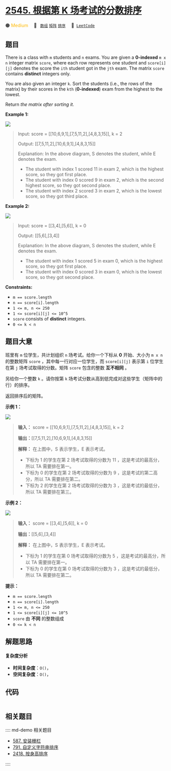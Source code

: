 # [2545. 根据第 K 场考试的分数排序](https://leetcode.com/problems/sort-the-students-by-their-kth-score)

🟠 <font color=#ffb800>Medium</font>&emsp; 🔖&ensp; [`数组`](/leetcode/outline/tag/array.md) [`矩阵`](/leetcode/outline/tag/matrix.md) [`排序`](/leetcode/outline/tag/sorting.md)&emsp; 🔗&ensp;[`LeetCode`](https://leetcode.com/problems/sort-the-students-by-their-kth-score)


## 题目

There is a class with `m` students and `n` exams. You are given a
**0-indexed** `m x n` integer matrix `score`, where each row represents one
student and `score[i][j]` denotes the score the `ith` student got in the `jth`
exam. The matrix `score` contains **distinct** integers only.

You are also given an integer `k`. Sort the students (i.e., the rows of the
matrix) by their scores in the `kth` (**0-indexed**) exam from the highest to
the lowest.

Return _the matrix after sorting it._



**Example 1:**

![](https://assets.leetcode.com/uploads/2022/11/30/example1.png)

> Input: score = [[10,6,9,1],[7,5,11,2],[4,8,3,15]], k = 2
> 
> Output: [[7,5,11,2],[10,6,9,1],[4,8,3,15]]
> 
> Explanation: In the above diagram, S denotes the student, while E denotes the exam.
> - The student with index 1 scored 11 in exam 2, which is the highest score, so they got first place.
> - The student with index 0 scored 9 in exam 2, which is the second highest score, so they got second place.
> - The student with index 2 scored 3 in exam 2, which is the lowest score, so they got third place.

**Example 2:**

![](https://assets.leetcode.com/uploads/2022/11/30/example2.png)

> Input: score = [[3,4],[5,6]], k = 0
> 
> Output: [[5,6],[3,4]]
> 
> Explanation: In the above diagram, S denotes the student, while E denotes the exam.
> - The student with index 1 scored 5 in exam 0, which is the highest score, so they got first place.
> - The student with index 0 scored 3 in exam 0, which is the lowest score, so they got second place.

**Constraints:**

  * `m == score.length`
  * `n == score[i].length`
  * `1 <= m, n <= 250`
  * `1 <= score[i][j] <= 10^5`
  * `score` consists of **distinct** integers.
  * `0 <= k < n`


## 题目大意

班里有 `m` 位学生，共计划组织 `n` 场考试。给你一个下标从 **0** 开始、大小为 `m x n` 的整数矩阵 `score`
，其中每一行对应一位学生，而 `score[i][j]` 表示第 `i` 位学生在第 `j` 场考试取得的分数。矩阵 `score` 包含的整数
**互不相同**  。

另给你一个整数 `k` 。请你按第 `k` 场考试分数从高到低完成对这些学生（矩阵中的行）的排序。

返回排序后的矩阵。



**示例 1：**

![](https://assets.leetcode.com/uploads/2022/11/30/example1.png)

> 
> 
> 
> 
> 
> **输入：** score = [[10,6,9,1],[7,5,11,2],[4,8,3,15]], k = 2
> 
> **输出：**[[7,5,11,2],[10,6,9,1],[4,8,3,15]]
> 
> **解释：** 在上图中，S 表示学生，E 表示考试。
> - 下标为 1 的学生在第 2 场考试取得的分数为 11 ，这是考试的最高分，所以 TA 需要排在第一。
> - 下标为 0 的学生在第 2 场考试取得的分数为 9 ，这是考试的第二高分，所以 TA 需要排在第二。
> - 下标为 2 的学生在第 2 场考试取得的分数为 3 ，这是考试的最低分，所以 TA 需要排在第三。
> 
> 

**示例 2：**

![](https://assets.leetcode.com/uploads/2022/11/30/example2.png)

> 
> 
> 
> 
> 
> **输入：** score = [[3,4],[5,6]], k = 0
> 
> **输出：**[[5,6],[3,4]]
> 
> **解释：** 在上图中，S 表示学生，E 表示考试。
> - 下标为 1 的学生在第 0 场考试取得的分数为 5 ，这是考试的最高分，所以 TA 需要排在第一。
> - 下标为 0 的学生在第 0 场考试取得的分数为 3 ，这是考试的最低分，所以 TA 需要排在第二。
> 
> 



**提示：**

  * `m == score.length`
  * `n == score[i].length`
  * `1 <= m, n <= 250`
  * `1 <= score[i][j] <= 10^5`
  * `score` 由 **不同** 的整数组成
  * `0 <= k < n`


## 解题思路

#### 复杂度分析

- **时间复杂度**：`O()`，
- **空间复杂度**：`O()`，

## 代码

```javascript

```

## 相关题目

:::: md-demo 相关题目
- [587. 安装栅栏](https://leetcode.com/problems/erect-the-fence)
- [791. 自定义字符串排序](https://leetcode.com/problems/custom-sort-string)
- [2418. 按身高排序](https://leetcode.com/problems/sort-the-people)

::::
